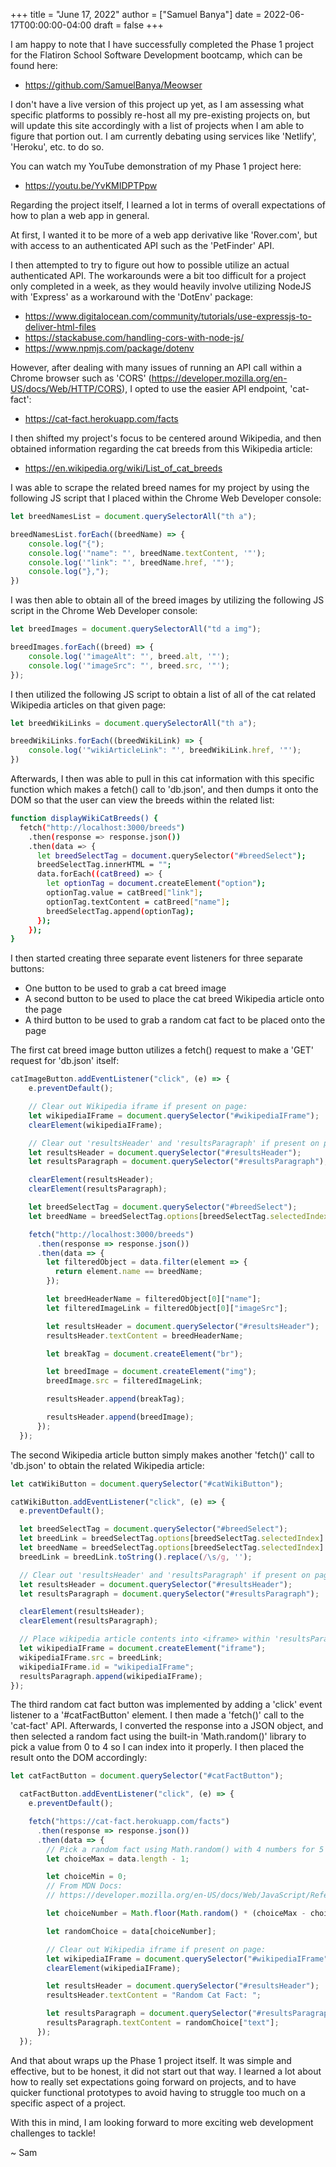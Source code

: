 +++
title = "June 17, 2022"
author = ["Samuel Banya"]
date = 2022-06-17T00:00:00-04:00
draft = false
+++

I am happy to note that I have successfully completed the Phase 1 project for the Flatiron School Software Development bootcamp, which can be found here:

-   <https://github.com/SamuelBanya/Meowser>

I don't have a live version of this project up yet, as I am assessing what specific platforms to possibly re-host all my pre-existing projects on, but will update this site accordingly with a list of projects when I am able to figure that portion out. I am currently debating using services like 'Netlify', 'Heroku', etc. to do so.

You can watch my YouTube demonstration of my Phase 1 project here:

-   <https://youtu.be/YvKMIDPTPpw>

Regarding the project itself, I learned a lot in terms of overall expectations of how to plan a web app in general.

At first, I wanted it to be more of a web app derivative like 'Rover.com', but with access to an authenticated API such as the 'PetFinder' API.

I then attempted to try to figure out how to possible utilize an actual authenticated API. The workarounds were a bit too difficult for a project only completed in a week, as they would heavily involve utilizing NodeJS with 'Express' as a workaround with the 'DotEnv' package:

-   <https://www.digitalocean.com/community/tutorials/use-expressjs-to-deliver-html-files>
-   <https://stackabuse.com/handling-cors-with-node-js/>
-   <https://www.npmjs.com/package/dotenv>

However, after dealing with many issues of running an API call within a Chrome browser such as 'CORS' (<https://developer.mozilla.org/en-US/docs/Web/HTTP/CORS>), I opted to use the easier API endpoint, 'cat-fact':

-   <https://cat-fact.herokuapp.com/facts>

I then shifted my project's focus to be centered around Wikipedia, and then obtained information regarding the cat breeds from this Wikipedia article:

-   <https://en.wikipedia.org/wiki/List_of_cat_breeds>

I was able to scrape the related breed names for my project by using the following JS script that I placed within the Chrome Web Developer console:

```js
let breedNamesList = document.querySelectorAll("th a");

breedNamesList.forEach((breedName) => {
    console.log("{");
    console.log('"name": "', breedName.textContent, '"');
    console.log('"link": "', breedName.href, '"');
    console.log("},");
})
```

I was then able to obtain all of the breed images by  utilizing the following JS script in the Chrome Web Developer console:

```js
let breedImages = document.querySelectorAll("td a img");

breedImages.forEach((breed) => {
    console.log('"imageAlt": "', breed.alt, '"');
    console.log('"imageSrc": "', breed.src, '"');
});
```

I then utilized the following JS script to obtain a list of all of the cat related Wikipedia articles on that given page:

```js
let breedWikiLinks = document.querySelectorAll("th a");

breedWikiLinks.forEach((breedWikiLink) => {
    console.log('"wikiArticleLink": "', breedWikiLink.href, '"');
})
```

Afterwards, I then was able to pull in this cat information with this specific function which makes a fetch() call to 'db.json', and then dumps it onto the DOM so that the user can view the breeds within the related list:

```bash
function displayWikiCatBreeds() {
  fetch("http://localhost:3000/breeds")
    .then(response => response.json())
    .then(data => {
      let breedSelectTag = document.querySelector("#breedSelect");
      breedSelectTag.innerHTML = "";
      data.forEach((catBreed) => {
        let optionTag = document.createElement("option");
        optionTag.value = catBreed["link"];
        optionTag.textContent = catBreed["name"];
        breedSelectTag.append(optionTag);
      });
    });
}
```

I then started creating three separate event listeners for three separate buttons:

-   One button to be used to grab a cat breed image
-   A second button to be used to place the cat breed Wikipedia article onto the page
-   A third button to be used to grab a random cat fact to be placed onto the page

The first cat breed image button utilizes a fetch() request to make a 'GET' request for 'db.json' itself:

```js
catImageButton.addEventListener("click", (e) => {
    e.preventDefault();

    // Clear out Wikipedia iframe if present on page:
    let wikipediaIFrame = document.querySelector("#wikipediaIFrame");
    clearElement(wikipediaIFrame);

    // Clear out 'resultsHeader' and 'resultsParagraph' if present on page:
    let resultsHeader = document.querySelector("#resultsHeader");
    let resultsParagraph = document.querySelector("#resultsParagraph");

    clearElement(resultsHeader);
    clearElement(resultsParagraph);

    let breedSelectTag = document.querySelector("#breedSelect");
    let breedName = breedSelectTag.options[breedSelectTag.selectedIndex].textContent;

    fetch("http://localhost:3000/breeds")
      .then(response => response.json())
      .then(data => {
        let filteredObject = data.filter(element => {
          return element.name == breedName;
        });

        let breedHeaderName = filteredObject[0]["name"];
        let filteredImageLink = filteredObject[0]["imageSrc"];

        let resultsHeader = document.querySelector("#resultsHeader");
        resultsHeader.textContent = breedHeaderName;

        let breakTag = document.createElement("br");

        let breedImage = document.createElement("img");
        breedImage.src = filteredImageLink;

        resultsHeader.append(breakTag);

        resultsHeader.append(breedImage);
      });
  });
```

The second Wikipedia article button simply makes another 'fetch()' call to 'db.json' to obtain the related Wikipedia article:

```js
let catWikiButton = document.querySelector("#catWikiButton");

catWikiButton.addEventListener("click", (e) => {
  e.preventDefault();

  let breedSelectTag = document.querySelector("#breedSelect");
  let breedLink = breedSelectTag.options[breedSelectTag.selectedIndex].value;
  let breedName = breedSelectTag.options[breedSelectTag.selectedIndex].textContent;
  breedLink = breedLink.toString().replace(/\s/g, '');

  // Clear out 'resultsHeader' and 'resultsParagraph' if present on page:
  let resultsHeader = document.querySelector("#resultsHeader");
  let resultsParagraph = document.querySelector("#resultsParagraph");

  clearElement(resultsHeader);
  clearElement(resultsParagraph);

  // Place wikipedia article contents into <iframe> within 'resultsParagraph' location
  let wikipediaIFrame = document.createElement("iframe");
  wikipediaIFrame.src = breedLink;
  wikipediaIFrame.id = "wikipediaIFrame";
  resultsParagraph.append(wikipediaIFrame);
});
```

The third random cat fact button was implemented by adding a 'click' event listener to a '#catFactButton' element. I then made a 'fetch()' call to the 'cat-fact' API. Afterwards, I converted the response into a JSON object, and then selected a random fact using the built-in 'Math.random()' library to pick a value from 0 to 4 so I can index into it properly. I then placed the result onto the DOM accordingly:

```js
let catFactButton = document.querySelector("#catFactButton");

  catFactButton.addEventListener("click", (e) => {
    e.preventDefault();

    fetch("https://cat-fact.herokuapp.com/facts")
      .then(response => response.json())
      .then(data => {
        // Pick a random fact using Math.random() with 4 numbers for 5 index values from 0 to 4:
        let choiceMax = data.length - 1;

        let choiceMin = 0;
        // From MDN Docs:
        // https://developer.mozilla.org/en-US/docs/Web/JavaScript/Reference/Global_Objects/Math/random

        let choiceNumber = Math.floor(Math.random() * (choiceMax - choiceMin) + choiceMin);

        let randomChoice = data[choiceNumber];

        // Clear out Wikipedia iframe if present on page:
        let wikipediaIFrame = document.querySelector("#wikipediaIFrame");
        clearElement(wikipediaIFrame);

        let resultsHeader = document.querySelector("#resultsHeader");
        resultsHeader.textContent = "Random Cat Fact: ";

        let resultsParagraph = document.querySelector("#resultsParagraph");
        resultsParagraph.textContent = randomChoice["text"];
      });
  });
```

And that about wraps up the Phase 1 project itself. It was simple and effective, but to be honest, it did not start out that way. I learned a lot about how to really set expectations going forward on projects, and to have quicker functional prototypes to avoid having to struggle too much on a specific aspect of a project.

With this in mind, I am looking forward to more exciting web development challenges to tackle!

~ Sam